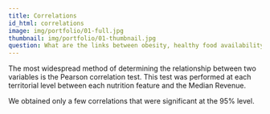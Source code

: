 ```yaml
---
title: Correlations
id_html: correlations
image: img/portfolio/01-full.jpg
thumbnail: img/portfolio/01-thumbnail.jpg
question: What are the links between obesity, healthy food availability and socio- economic environment?
---
```

The most widespread method of determining the relationship between two variables is the Pearson correlation test. This test was performed at each territorial level between each nutrition feature and the Median Revenue.

We obtained only a few correlations that were significant at the 95% level.
